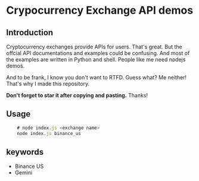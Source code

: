 # Crypocurrency Exchange API demos


## Introduction

Cryptocurrency exchanges provide APIs for users. That's great. But the offcial API documentations and examples could be confusing. And most of the examples are written in Python and shell. People like me need nodejs demos.

And to be frank, I know you don't want to RTFD. Guess what? Me neither! That's why I made this repository. 

__Don't forget to star it after copying and pasting.__ Thanks!


## Usage

```javascript
    # node index.js <exchange name> 
    node index.js binance_us
```

## keywords
 - Binance US
 - Gemini
